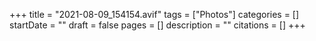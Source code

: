 +++
title = "2021-08-09_154154.avif"
tags = ["Photos"]
categories = []
startDate = ""
draft = false
pages = []
description = ""
citations = []
+++
